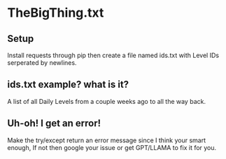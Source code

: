 # TheBigThing.txt
## Setup
Install requests through pip then create a file named ids.txt with Level IDs serperated by newlines.
## ids.txt example? what is it?
A list of all Daily Levels from a couple weeks ago to all the way back.
## Uh-oh! I get an error!
Make the try/except return an error message since I think your smart enough, If not then google your issue or get GPT/LLAMA to fix it for you.
